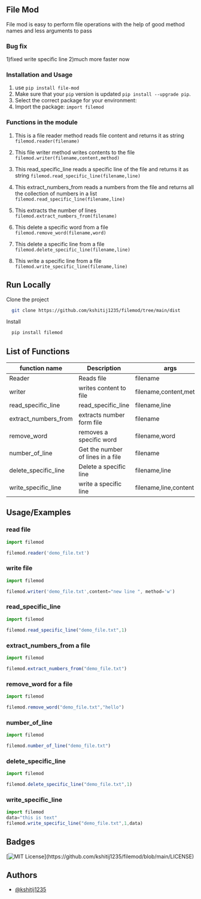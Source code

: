 ## File Mod

File mod is easy to perform file operations with the help of  good method names 
and less arguments to pass

### Bug fix 

1)fixed write specific line 
2)much more faster now 

### Installation and Usage

1. use `pip install file-mod`
2. Make sure that your `pip` version is updated `pip install --upgrade pip`. 
3. Select the correct package for your environment:
4. Import the package: ``import filemod``

### Functions in the module 

1) This is a file reader method reads file content and returns it as string
`filemod.reader(filename)`

2) This file writer method writes contents to the file 
`filemod.writer(filename,content,method)`

3) This read_specific_line reads a specific line of the file and returns it as string 
`filemod.read_specific_line(filename,line)`

4) This extract_numbers_from reads a numbers from the file and returns all the collection of numbers in a list
`filemod.read_specific_line(filename,line)`

5) This extracts the number of lines `filemod.extract_numbers_from(filename)`

6) This delete a specific word from a file `filemod.remove_word(filename,word)`

7) This delete a specific line from a file `filemod.delete_specific_line(filename,line)`
8) This write a specific line from a file `filemod.write_specific_line(filename,line)`


## Run Locally

Clone the project

```bash
  git clone https://github.com/kshitij1235/filemod/tree/main/dist
```

Install

```bash
  pip install filemod
```
## List of Functions

| function name      | Description| args       |
| -------------------|------------|------------|
| Reader             |Reads file  | filename   |    
| writer             |writes content to file|filename,content,method|
| read_specific_line |read_specific_line |filename,line|
|extract_numbers_from|extracts number form file|filename|
|remove_word         |removes a specific word|filename,word|
|number_of_line      |Get the number of lines in a file |filename|
|delete_specific_line|Delete a specific line |filename,line|
|write_specific_line |write a specific line |filename,line,content|


## Usage/Examples

### read file

```javascript
import filemod

filemod.reader('demo_file.txt')
```

### write file

```javascript
import filemod

filemod.writer('demo_file.txt',content="new line ", method='w')
```


### read_specific_line

```javascript
import filemod

filemod.read_specific_line("demo_file.txt",1)
```

### extract_numbers_from a file 

```javascript
import filemod

filemod.extract_numbers_from("demo_file.txt")
```

### remove_word for a file 

```javascript
import filemod

filemod.remove_word("demo_file.txt","hello")
```

### number_of_line

```javascript
import filemod

filemod.number_of_line("demo_file.txt")
```

### delete_specific_line

```javascript
import filemod

filemod.delete_specific_line("demo_file.txt",1)
```

### write_specific_line

```javascript
import filemod
data="this is text"
filemod.write_specific_line("demo_file.txt",1,data)
```

  
## Badges


[![MIT License](https://img.shields.io/apm/l/atomic-design-ui.svg?)](https://github.com/kshitij1235/filemod/blob/main/LICENSE)

  
## Authors

- [@kshitij1235](https://github.com/kshitij1235)

  
